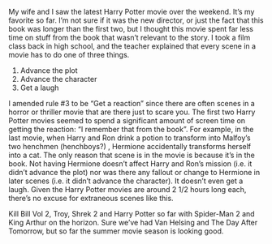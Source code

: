 My wife and I saw the latest Harry Potter movie over the weekend. It’s
my favorite so far. I’m not sure if it was the new director, or just the
fact that this book was longer than the first two, but I thought this
movie spent far less time on stuff from the book that wasn’t relevant to
the story. I took a film class back in high school, and the teacher
explained that every scene in a movie has to do one of three things.

1.  Advance the plot
2.  Advance the character
3.  Get a laugh

I amended rule \#3 to be “Get a reaction” since there are often scenes
in a horror or thriller movie that are there just to scare you. The
first two Harry Potter movies seemed to spend a significant amount of
screen time on getting the reaction: “I remember that from the book”.
For example, in the last movie, when Harry and Ron drink a potion to
transform into Malfoy’s two henchmen (henchboys?) , Hermione
accidentally transforms herself into a cat. The only reason that scene
is in the movie is because it’s in the book. Not having Hermione doesn’t
affect Harry and Ron’s mission (i.e. it didn’t advance the plot) nor was
there any fallout or change to Hermione in later scenes (i.e. it didn’t
advance the character). It doesn’t even get a laugh. Given the Harry
Potter movies are around 2 1/2 hours long each, there’s no excuse for
extraneous scenes like this.

Kill Bill Vol 2, Troy, Shrek 2 and Harry Potter so far with Spider-Man 2
and King Arthur on the horizon. Sure we’ve had Van Helsing and The Day
After Tomorrow, but so far the summer movie season is looking good.
